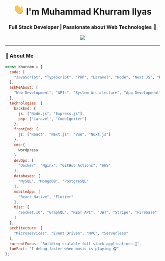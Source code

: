 <!-- PROFILE HEADER -->
<h1 align="center">
  <img src="https://raw.githubusercontent.com/ABSphreak/ABSphreak/master/gifs/Hi.gif" width="35">
  I'm Muhammad Khurram Ilyas
</h1>

<h3 align="center">Full Stack Developer | Passionate about Web Technologies 🚀</h3>

<p align="center">
  <a href="https://github.com/Hassan663">
    <img src="https://readme-typing-svg.herokuapp.com?font=Fira+Code&size=22&duration=2500&pause=1000&color=00F5FF&center=true&vCenter=true&width=600&lines=Full+Stack+Developer;Laravel+%7C+Node.js+%7C+React+%7C+Next.js;Clean+Code+%26+Modern+Architecture;Always+Learning+New+Things">
  </a>
</p>

---

### 🧠 About Me

```js
const khurram = {
  code: [
    "JavaScript", "TypeScript", "PHP", "Laravel", "Node", "Next JS", "React JS", "Vue JS", "Wordpress", "Nuxt.js"
  ],
  askMeAbout: [
    "Web Development", "APIs", "System Architecture", "App Development"
  ],
  technologies: {
    backEnd: {
      js: ["Node.js", "Express.js"],
      php: ["Laravel", "CodeIgniter"]
    },
    frontEnd: {
      js: ["React", "Next.js", "Vue", "Nuxt.js"]
    },
    cms:{
      wordpress
    }
    devOps: [
      "Docker", "Nginx", "GitHub Actions", "AWS"
    ],
    databases: [
      "MySQL", "MongoDB", "PostgreSQL"
    ],
    mobileApp: [
      "React Native", "Flutter"
    ],
    misc: [
      "Socket.IO", "GraphQL", "REST API", "JWT", "Stripe", "Firebase"
    ]
  },
  architecture: [
    "Microservices", "Event Driven", "MVC", "Serverless"
  ],
  currentFocus: "Building scalable full-stack applications 🚀",
  funFact: "I debug faster when music is playing 🎧"
};
